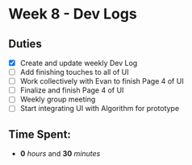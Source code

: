 # Week 8 - Dev Logs

## Duties
 - [X] Create and update weekly Dev Log
 - [ ] Add finishing touches to all of UI
 - [ ] Work collectively with Evan to finish Page 4 of UI
 - [ ] Finalize and finish Page 4 of UI
 - [ ] Weekly group meeting
 - [ ] Start integrating UI with Algorithm for prototype

## Time Spent:
* **0** _hours_ and **30** _minutes_
